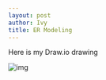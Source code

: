 ```yaml
---
layout: post
author: Ivy
title: ER Modeling
---
```

Here is my Draw.io drawing

![img]({{site.baseurl}}/assets/images/IMG_3551.jpgås)